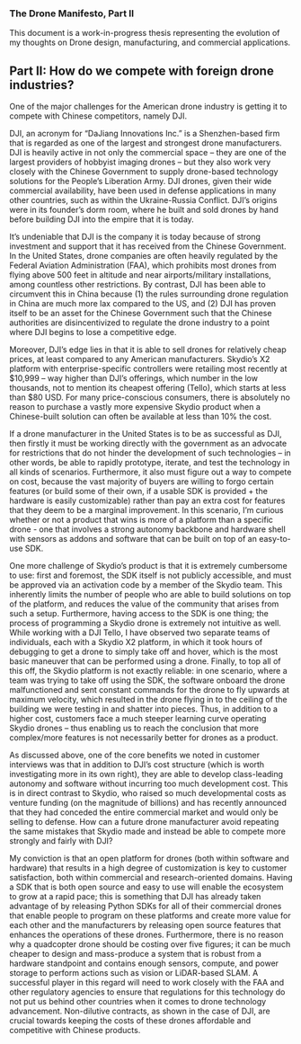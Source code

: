 ### The Drone Manifesto, Part II

This document is a work-in-progress thesis representing the evolution of my thoughts on Drone design, manufacturing, and commercial applications.

## Part II: How do we compete with foreign drone industries?

One of the major challenges for the American drone industry is getting it to compete with Chinese competitors, namely DJI. 

DJI, an acronym for “DaJiang Innovations Inc.” is a Shenzhen-based firm that is regarded as one of the largest and strongest drone manufacturers. DJI is heavily active in not only the commercial space – they are one of the largest providers of hobbyist imaging drones – but they also work very closely with the Chinese Government to supply drone-based technology solutions for the People’s Liberation Army. DJI drones, given their wide commercial availability, have been used in defense applications in many other countries, such as within the Ukraine-Russia Conflict. DJI’s origins were in its founder’s dorm room, where he built and sold drones by hand before building DJI into the empire that it is today.

It’s undeniable that DJI is the company it is today because of strong investment and support that it has received from the Chinese Government. In the United States, drone companies are often heavily regulated by the Federal Aviation Administration (FAA), which prohibits most drones from flying above 500 feet in altitude and near airports/military installations, among countless other restrictions. By contrast, DJI has been able to circumvent this in China because (1) the rules surrounding drone regulation in China are much more lax compared to the US, and (2) DJI has proven itself to be an asset for the Chinese Government such that the Chinese authorities are disincentivized to regulate the drone industry to a point where DJI begins to lose a competitive edge.

Moreover, DJI’s edge lies in that it is able to sell drones for relatively cheap prices, at least compared to any American manufacturers. Skydio’s X2 platform with enterprise-specific controllers were retailing most recently at $10,999 – way higher than DJI’s offerings, which number in the low thousands, not to mention its cheapest offering (Tello), which starts at less than $80 USD. For many price-conscious consumers, there is absolutely no reason to purchase a vastly more expensive Skydio product when a Chinese-built solution can often be available at less than 10% the cost.

If a drone manufacturer in the United States is to be as successful as DJI, then firstly it must be working directly with the government as an advocate for restrictions that do not hinder the development of such technologies – in other words, be able to rapidly prototype, iterate, and test the technology in all kinds of scenarios. Furthermore, it also must figure out a way to compete on cost, because the vast majority of buyers are willing to forgo certain features (or build some of their own, if a usable SDK is provided + the hardware is easily customizable) rather than pay an extra cost for features that they deem to be a marginal improvement. In this scenario, I’m curious whether or not a product that wins is more of a platform than a specific drone - one that involves a strong autonomy backbone and hardware shell with sensors as addons and software that can be built on top of an easy-to-use SDK.

One more challenge of Skydio’s product is that it is extremely cumbersome to use: first and foremost, the SDK itself is not publicly accessible, and must be approved via an activation code by a member of the Skydio team. This inherently limits the number of people who are able to build solutions on top of the platform, and reduces the value of the community that arises from such a setup. Furthermore, having access to the SDK is one thing; the process of programming a Skydio drone is extremely not intuitive as well. While working with a DJI Tello, I have observed two separate teams of individuals, each with a Skydio X2 platform, in which it took hours of debugging to get a drone to simply take off and hover, which is the most basic maneuver that can be performed using a drone. Finally, to top all of this off, the Skydio platform is not exactly reliable: in one scenario, where a team was trying to take off using the SDK, the software onboard the drone malfunctioned and sent constant commands for the drone to fly upwards at maximum velocity, which resulted in the drone flying in to the ceiling of the building we were testing in and shatter into pieces. Thus, in addition to a higher cost, customers face a much steeper learning curve operating Skydio drones – thus enabling us to reach the conclusion that more complex/more features is not necessarily better for drones as a product.

As discussed above, one of the core benefits we noted in customer interviews was that in addition to DJI’s cost structure (which is worth investigating more in its own right), they are able to develop class-leading autonomy and software without incurring too much development cost. This is in direct contrast to Skydio, who raised so much developmental costs as venture funding (on the magnitude of billions) and has recently announced that they had conceded the entire commercial market and would only be selling to defense. How can a future drone manufacturer avoid repeating the same mistakes that Skydio made and instead be able to compete more strongly and fairly with DJI?

My conviction is that an open platform for drones (both within software and hardware) that results in a high degree of customization is key to customer satisfaction, both within commercial and research-oriented domains. Having a SDK that is both open source and easy to use will enable the ecosystem to grow at a rapid pace; this is something that DJI has already taken advantage of by releasing Python SDKs for all of their commercial drones that enable people to program on these platforms and create more value for each other and the manufacturers by releasing open source features that enhances the operations of these drones. Furthermore, there is no reason why a quadcopter drone should be costing over five figures; it can be much cheaper to design and mass-produce a system that is robust from a hardware standpoint and contains enough sensors, compute, and power storage to perform actions such as vision or LiDAR-based SLAM. A successful player in this regard will need to work closely with the FAA and other regulatory agencies to ensure that regulations for this technology do not put us behind other countries when it comes to drone technology advancement. Non-dilutive contracts, as shown in the case of DJI, are crucial towards keeping the costs of these drones affordable and competitive with Chinese products.
